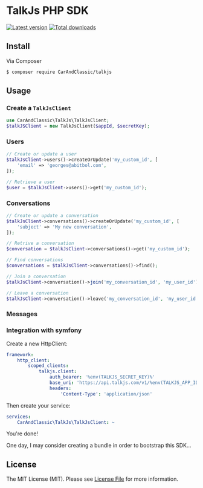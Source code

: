 # TalkJs PHP SDK

[![Latest version](https://img.shields.io/github/release/CarAndClassic/talkjs.svg?style=flat-square)](https://github.com/CarAndClassic/talkjs/releases)
[![Total downloads](https://img.shields.io/packagist/dt/CarAndClassic/talkjs.svg?style=flat-square)](https://packagist.org/packages/CarAndClassic/talkjs)


## Install

Via Composer

``` bash
$ composer require CarAndClassic/talkjs
```

## Usage

### Create a `TalkJsClient`

```php
use CarAndClassic\TalkJs\TalkJsClient;
$talkJSClient = new TalkJsClient($appId, $secretKey);
```

### Users

```php
// Create or update a user
$talkJsClient->users()->createOrUpdate('my_custom_id', [
    'email' => 'georges@abitbol.com',
]);

// Retrieve a user
$user = $talkJsClient->users()->get('my_custom_id');
```

### Conversations

```php
// Create or update a conversation
$talkJsClient->conversations()->createOrUpdate('my_custom_id', [
    'subject' => 'My new conversation',
]);

// Retrive a conversation
$conversation = $talkJsClient->conversations()->get('my_custom_id');

// Find conversations
$conversations = $talkJsClient->conversations()->find();

// Join a conversation
$talkJsClient->conversation()->join('my_conversation_id', 'my_user_id');

// Leave a conversation
$talkJsClient->conversation()->leave('my_conversation_id', 'my_user_id');
```

### Messages



### Integration with symfony

Create a new HttpClient:

```yml
framework:
    http_client:
        scoped_clients:
            talkjs.client:
                auth_bearer: '%env(TALKJS_SECRET_KEY)%'
                base_uri: 'https://api.talkjs.com/v1/%env(TALKJS_APP_ID)%/'
                headers:
                    'Content-Type': 'application/json'
```

Then create your service:

```yml
services:
    CarAndClassic\TalkJs\TalkJsClient: ~
```

You're done!

One day, I may consider creating a bundle in order to bootstrap this SDK...

## License

The MIT License (MIT). Please see [License File](LICENSE) for more information.
